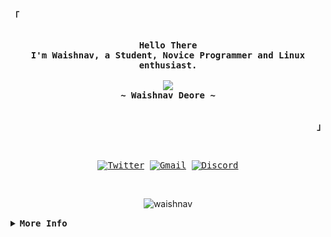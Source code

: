 <!--
<!-- Inspiration https://github.com/rxyhn -->
<!-- Profile -->
<p align="left"><strong><samp>「</samp></strong></p>
    <p align="center">
      <samp><br>
            <b>
            Hello There
        <br>
            I'm Waishnav, a Student, Novice Programmer and Linux enthusiast.
            </b>
        <br>
        <br>
          <image src="https://readme-typing-svg.herokuapp.com?font=JetBrains+Nerd+Font&size=17&duration=3000&lines=I+learn+stuff+by+making+smth+out+of+it+;yet+It's+a+painful+method+to+learn+smth">
        <br>
            <b>
            ~ Waishnav Deore ~
            </b>
        <br>
      </samp>
      <br>
    </p>
<p align="right">
<strong><samp>」</samp></strong></p>
<br>

<p align="center">
    <samp>
        <a href="https://twitter.com/waishnav_deore" target="_blank"><img alt="Twitter" src="https://img.shields.io/badge/Twitter-1DA1F2?style=for-the-badge&logo=twitter&logoColor=white"></a>
        <a href="mailto:vaishnavdeore76@gmail.com" target="_blank"><img alt="Gmail" src="https://img.shields.io/badge/Gmail-D14836?style=for-the-badge&logo=gmail&logoColor=white"></a>
        <a href="https://discord.com/users/814462428997484574" target="_blank"><img alt="Discord" src="https://img.shields.io/badge/Discord-%237289DA.svg?style=for-the-badge&logo=discord&logoColor=white"></a>
      </samp>
</p>
<br>

<p align="center">
<img src="https://komarev.com/ghpvc/?username=Waishnav&label=Profile+Views&color=2E3440" alt="waishnav"/>
</p>

<details align="centre">
<summary><samp><b>More Info</b></samp></summary>

<!-- Github Stats -->
  <div align="center">
  <table>
    <tr>
      <td><a href="#--------"><img height="137px" align="center" alt="GitHub Stats" src="https://github-readme-stats.vercel.app/api?username=Waishnav&show_icons=true&include_all_commits=true&count_private=true&hide=issues&hide_border=true&theme=light"/></a></td>
      <td><a href="#--------"><img height="137px" align="center" alt="Top Language" src="https://github-readme-stats.vercel.app/api/top-langs/?username=Waishnav&layout=compact&hide_border=true&theme=light"/></a></td>
    </tr>
  </table>
  </div>

  <p align="left">
    <b>Note:</b> Top languages is only a metric of the languages my public code consists of and doesn't reflect experience or skill level. Additionally, many of the smaller projects I created while learning a new tech stack are not posted. 
  </p>
  <br/>
</div>
    </samp>
</p>
</details>
